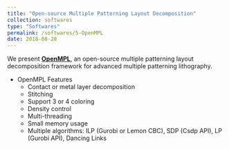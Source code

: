 ```yaml
---
title: "Open-source Multiple Patterning Layout Decomposition"
collection: softwares
type: "Softwares"
permalink: /softwares/5-OpenMPL
date: 2018-08-28
---
```


We present **[OpenMPL](https://github.com/limbo018/OpenMPL)**, an open-source multiple patterning layout decomposition framework for advanced multiple patterning lithography. 

* OpenMPL Features
  * Contact or metal layer decomposition 
  * Stitching 
  * Support 3 or 4 coloring 
  * Density control 
  * Multi-threading 
  * Small memory usage 
  * Multiple algorithms: ILP (Gurobi or Lemon CBC), SDP (Csdp API), LP (Gurobi API), Dancing Links

